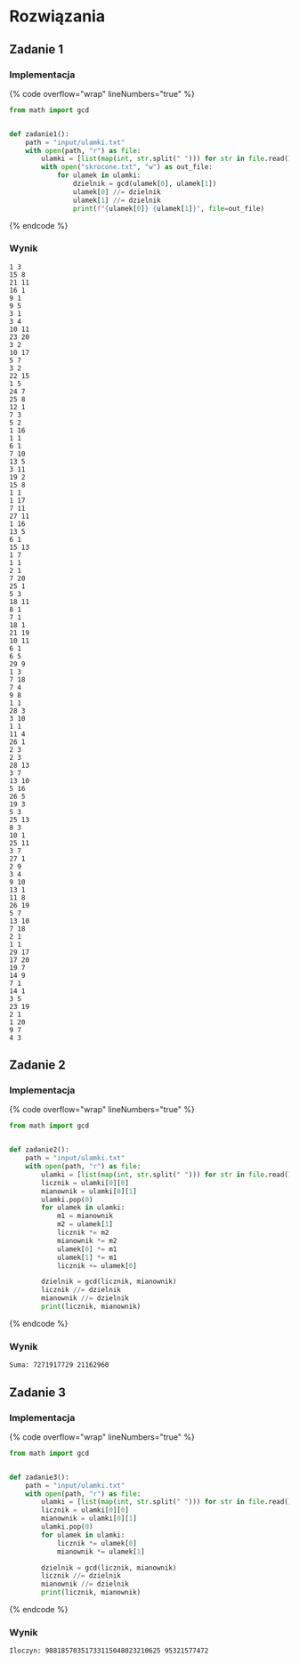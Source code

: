 # Rozwiązania

## Zadanie 1

### Implementacja

{% code overflow="wrap" lineNumbers="true" %}
```python
from math import gcd


def zadanie1():
    path = "input/ulamki.txt"
    with open(path, "r") as file:
        ulamki = [list(map(int, str.split(" "))) for str in file.read().split("\n")]
        with open("skrocone.txt", "w") as out_file:
            for ulamek in ulamki:
                dzielnik = gcd(ulamek[0], ulamek[1])
                ulamek[0] //= dzielnik
                ulamek[1] //= dzielnik
                print(f"{ulamek[0]} {ulamek[1]}", file=out_file)
```
{% endcode %}

### Wynik

```
1 3
15 8
21 11
16 1
9 1
9 5
3 1
3 4
10 11
23 20
3 2
10 17
5 7
3 2
22 15
1 5
24 7
25 8
12 1
7 3
5 2
1 16
1 1
6 1
7 10
13 5
3 11
19 2
15 8
1 1
1 17
7 11
27 11
1 16
13 5
6 1
15 13
1 7
1 1
2 1
7 20
25 1
5 3
18 11
8 1
7 1
18 1
21 19
10 11
6 1
6 5
29 9
1 3
7 18
7 4
9 8
1 1
28 3
3 10
1 1
11 4
26 1
2 3
2 3
28 13
3 7
13 10
5 16
26 5
19 3
5 3
25 13
8 3
10 1
25 11
3 7
27 1
2 9
3 4
9 10
13 1
11 8
26 19
5 7
13 10
7 18
2 1
1 1
29 17
17 20
19 7
14 9
7 1
14 1
3 5
23 19
2 1
1 20
9 7
4 3
```

## Zadanie 2

### Implementacja

{% code overflow="wrap" lineNumbers="true" %}
```python
from math import gcd


def zadanie2():
    path = "input/ulamki.txt"
    with open(path, "r") as file:
        ulamki = [list(map(int, str.split(" "))) for str in file.read().split("\n")]
        licznik = ulamki[0][0]
        mianownik = ulamki[0][1]
        ulamki.pop(0)
        for ulamek in ulamki:
            m1 = mianownik
            m2 = ulamek[1]
            licznik *= m2
            mianownik *= m2
            ulamek[0] *= m1
            ulamek[1] *= m1
            licznik += ulamek[0]

        dzielnik = gcd(licznik, mianownik)
        licznik //= dzielnik
        mianownik //= dzielnik
        print(licznik, mianownik)
```
{% endcode %}

### Wynik

```
Suma: 7271917729 21162960
```

## Zadanie 3

### Implementacja

{% code overflow="wrap" lineNumbers="true" %}
```python
from math import gcd


def zadanie3():
    path = "input/ulamki.txt"
    with open(path, "r") as file:
        ulamki = [list(map(int, str.split(" "))) for str in file.read().split("\n")]
        licznik = ulamki[0][0]
        mianownik = ulamki[0][1]
        ulamki.pop(0)
        for ulamek in ulamki:
            licznik *= ulamek[0]
            mianownik *= ulamek[1]

        dzielnik = gcd(licznik, mianownik)
        licznik //= dzielnik
        mianownik //= dzielnik
        print(licznik, mianownik)
```
{% endcode %}

### Wynik

```
Iloczyn: 98818570351733115048023210625 95321577472
```

